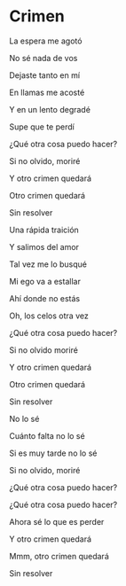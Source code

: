 # Crimen
La espera me agotó

No sé nada de vos

Dejaste tanto en mí

En llamas me acosté

Y en un lento degradé

Supe que te perdí


¿Qué otra cosa puedo hacer?

Si no olvido, moriré

Y otro crimen quedará

Otro crimen quedará

Sin resolver


Una rápida traición

Y salimos del amor

Tal vez me lo busqué

Mi ego va a estallar

Ahí donde no estás

Oh, los celos otra vez


¿Qué otra cosa puedo hacer?

Si no olvido moriré

Y otro crimen quedará

Otro crimen quedará

Sin resolver


No lo sé

Cuánto falta no lo sé

Si es muy tarde no lo sé

Si no olvido, moriré

¿Qué otra cosa puedo hacer?

¿Qué otra cosa puedo hacer?

Ahora sé lo que es perder

Y otro crimen quedará

Mmm, otro crimen quedará

Sin resolver
